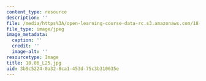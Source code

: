 ```yaml
---
content_type: resource
description: ''
file: /media/https%3A/open-learning-course-data-rc.s3.amazonaws.com/18-06-linear-algebra-spring-2010/3b9c52240a328ca1453d75c3b310635e_18.06_L25.jpg
file_type: image/jpeg
image_metadata:
  caption: ''
  credit: ''
  image-alt: ''
resourcetype: Image
title: 18.06_L25.jpg
uid: 3b9c5224-0a32-8ca1-453d-75c3b310635e
---
```

